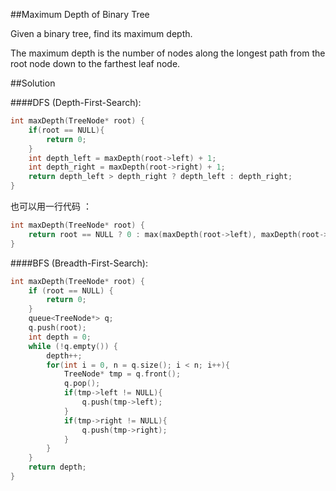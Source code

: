 ##Maximum Depth of Binary Tree

Given a binary tree, find its maximum depth.

The maximum depth is the number of nodes along the longest path from the root node down to the farthest leaf node.

##Solution

####DFS (Depth-First-Search):

```cpp
int maxDepth(TreeNode* root) {
    if(root == NULL){
        return 0;
    }
    int depth_left = maxDepth(root->left) + 1;
    int depth_right = maxDepth(root->right) + 1;
    return depth_left > depth_right ? depth_left : depth_right;
}
```

也可以用一行代码 ：

```cpp
int maxDepth(TreeNode* root) {
    return root == NULL ? 0 : max(maxDepth(root->left), maxDepth(root->right)) + 1;
}
```

####BFS (Breadth-First-Search):

```cpp
int maxDepth(TreeNode* root) {
    if (root == NULL) {
        return 0;
    }
    queue<TreeNode*> q;
    q.push(root);
    int depth = 0;
    while (!q.empty()) {
        depth++;
        for(int i = 0, n = q.size(); i < n; i++){
            TreeNode* tmp = q.front();
            q.pop();
            if(tmp->left != NULL){
                q.push(tmp->left);
            }
            if(tmp->right != NULL){
                q.push(tmp->right);
            }
        }
    }
    return depth;
}
```